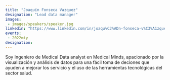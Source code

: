 ```yaml
---
title: "Joaquín Fonseca Vazquez"
designation: "Lead data manager"
images: 
 - images/speakers/speaker.jpg
linkedin: "https://www.linkedin.com/in/joaqu%C3%ADn-fonseca-v%C3%A1zquez-21b02410a"
events:
 - 2022mty
designation: 
---
```


Soy Ingeniero de Medical Data analyst en Medical Minds, apacionado por la visualización y análisis de datos para una fácil toma de deciones que ayuden a mejorar los servicio y el uso de las herramientas tecnológicas del sector salud.